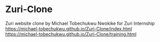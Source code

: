# Zuri-Clone
Zuri website clone by Michael Tobechukwu Nwokike for Zuri Internship
https://michael-tobechukwu.github.io/Zuri-Clone/index.html
https://michael-tobechukwu.github.io/Zuri-Clone/training.html
